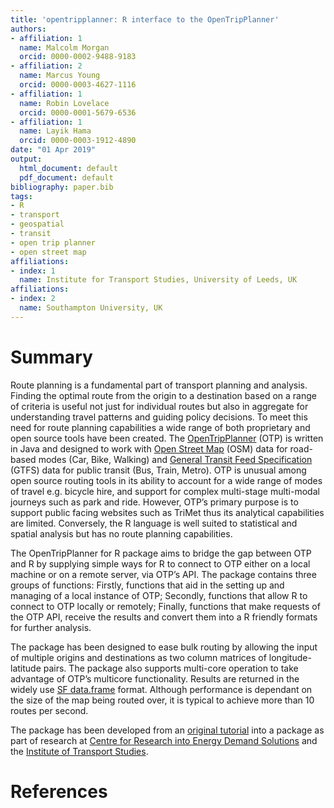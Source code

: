 ```yaml
---
title: 'opentripplanner: R interface to the OpenTripPlanner'
authors:
- affiliation: 1
  name: Malcolm Morgan
  orcid: 0000-0002-9488-9183
- affiliation: 2
  name: Marcus Young
  orcid: 0000-0003-4627-1116
- affiliation: 1
  name: Robin Lovelace
  orcid: 0000-0001-5679-6536
- affiliation: 1
  name: Layik Hama
  orcid: 0000-0003-1912-4890
date: "01 Apr 2019"
output:
  html_document: default
  pdf_document: default
bibliography: paper.bib
tags:
- R
- transport
- geospatial
- transit
- open trip planner
- open street map
affiliations:
- index: 1
  name: Institute for Transport Studies, University of Leeds, UK
affiliations:
- index: 2
  name: Southampton University, UK
---
```


# Summary

Route planning is a fundamental part of transport planning and analysis.
Finding the optimal route from the origin to a destination based on a range of criteria is useful not just for individual routes but also in aggregate for understanding travel patterns and guiding policy decisions. To meet this need for route planning capabilities a wide range of both proprietary and open source tools have been created.
The [OpenTripPlanner](https://www.opentripplanner.org/) (OTP) is written in Java and designed to work with [Open Street Map](https://www.openstreetmap.org) (OSM) data for road-based modes (Car, Bike, Walking) and [General Transit Feed Specification]( https://developers.google.com/transit/gtfs/) (GTFS) data for public transit (Bus, Train, Metro).
OTP is unusual among open source routing tools in its ability to account for a wide range of modes of travel e.g. bicycle hire, and support for complex multi-stage multi-modal journeys such as park and ride. 
However, OTP’s primary purpose is to support public facing websites such as TriMet thus its analytical capabilities are limited.
Conversely, the R language is well suited to statistical and spatial analysis but has no route planning capabilities.

The OpenTripPlanner for R package aims to bridge the gap between OTP and R by supplying simple ways for R to connect to OTP either on a local machine or on a remote server, via OTP’s API.
The package contains three groups of functions: Firstly, functions that aid in the setting up and managing of a local instance of OTP; Secondly, functions that allow R to connect to OTP locally or remotely; Finally, functions that make requests of the OTP API, receive the results and convert them into a R friendly formats for further analysis.

The package has been designed to ease bulk routing by allowing the input of multiple origins and destinations as two column matrices of longitude-latitude pairs.
The package also supports multi-core operation to take advantage of OTP’s multicore functionality.
Results are returned in the widely use [SF data.frame]( https://cran.r-project.org/web/packages/sf/index.html) format.
Although performance is dependant on the size of the map being routed over, it is typical to achieve more than 10 routes per second.

The package has been developed from an [original tutorial]( https://github.com/marcusyoung/otp-tutorial/raw/master/intro-otp.pdf) into a package as part of research at [Centre for Research into Energy Demand Solutions]( https://www.creds.ac.uk/) and the [Institute of Transport Studies](https://environment.leeds.ac.uk/transport).

# References


